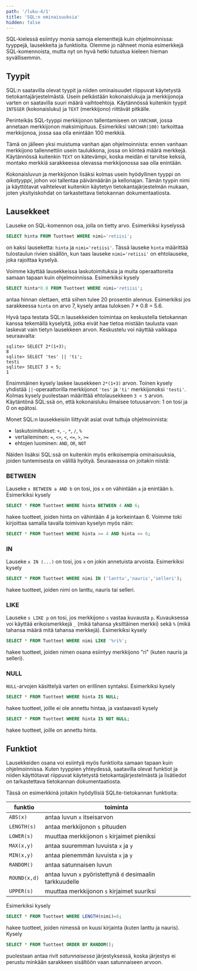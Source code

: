 ```yaml
---
path: '/luku-4/1'
title: 'SQL:n ominaisuuksia'
hidden: false
---
```


SQL-kielessä esiintyy monia samoja elementtejä kuin ohjelmoinnissa:
tyyppejä, lausekkeita ja funktioita.
Olemme jo nähneet monia esimerkkejä SQL-komennoista,
mutta nyt on hyvä hetki tutustua kieleen hieman syvällisemmin.

## Tyypit

SQL:n saatavilla olevat tyypit ja niiden ominaisuudet
riippuvat käytetystä tietokantajärjestelmästä.
Usein pelkästään kokonaislukuja ja merkkijonoja varten
on saatavilla suuri määrä vaihtoehtoja.
Käytännössä kuitenkin tyypit `INTEGER` (kokonaisluku)
ja `TEXT` (merkkijono) riittävät pitkälle.

<text-box variant='hint' name='TEXT vs. VARCHAR'>

Perinteikäs SQL-tyyppi merkkijonon tallentamiseen on
`VARCHAR`, jossa annetaan merkkijonon maksimipituus.
Esimerkiksi `VARCHAR(100)` tarkoittaa merkkijonoa,
jossa saa olla enintään 100 merkkiä.

Tämä on jälleen yksi muistuma vanhan ajan ohjelmoinnista:
ennen vanhaan merkkijono tallennettiin usein taulukkona,
jossa on kiinteä määrä merkkejä.
Käytännössä kuitenkin `TEXT` on kätevämpi,
koska meidän ei tarvitse keksiä, montako merkkiä
sarakkeessa olevassa merkkijonossa saa olla enintään.

</text-box>

Kokonaisluvun ja merkkijonon lisäksi kolmas usein hyödyllinen
tyyppi on _aikatyyppi_,
johon voi tallentaa päivämäärän ja kellonajan.
Tämän tyypin nimi ja käyttötavat vaihtelevat kuitenkin
käytetyn tietokantajärjestelmän mukaan,
joten yksityiskohdat on tarkastettava
tietokannan dokumentaatiosta.

## Lausekkeet

Lauseke on SQL-komennon osa, jolla on tietty arvo.
Esimerkiksi kyselyssä

```sql
SELECT hinta FROM Tuotteet WHERE nimi='retiisi';
```

on kaksi lauseketta:
`hinta` ja `nimi='retiisi'`.
Tässä lauseke `hinta` määrittää tulostaulun rivien sisällön, 
kun taas lauseke `nimi='retiisi'` on ehtolauseke,
joka rajoittaa kyselyä.

Voimme käyttää lausekkeissa laskutoimituksia ja muita
operaattoreita samaan tapaan kuin ohjelmoinnissa.
Esimerkiksi kysely

```sql
SELECT hinta*0.8 FROM Tuotteet WHERE nimi='retiisi';
```

antaa hinnan olettaen, että siihen tulee 20 prosentin alennus.
Esimerkiksi jos sarakkeessa `hinta` on arvo 7,
kysely antaa tuloksen 7 * 0.8 = 5.6.

Hyvä tapa testata SQL:n lausekkeiden toimintaa
on keskustella tietokannan kanssa tekemällä kyselyitä,
jotka eivät hae tietoa mistään taulusta vaan laskevat
vain tietyn lausekkeen arvon.
Keskustelu voi näyttää vaikkapa seuraavalta:

```x
sqlite> SELECT 2*(1+3);
8
sqlite> SELECT 'tes' || 'ti';
testi
sqlite> SELECT 3 < 5;
1
```

Ensimmäinen kysely laskee lausekkeen `2*(1+3)` arvon.
Toinen kysely yhdistää `||`-operaattorilla
merkkijonot `'tes'` ja `'ti'` merkkijonoksi `'testi'`.
Kolmas kysely puolestaan määrittää ehtolausekkeen `3 < 5` arvon.
Käytäntönä SQL:ssä on, että kokonaisluku ilmaisee totuusarvon:
1 on tosi ja 0 on epätosi.

Monet SQL:n lausekkeisiin liittyvät asiat ovat tuttuja ohjelmoinnista:

* laskutoimitukset: `+`, `-`, `*`, `/`, `%`
* vertaileminen: `=`, `<>`, `<`, `<=`, `>`, `>=`
* ehtojen luominen: `AND`, `OR`, `NOT`

Näiden lisäksi SQL:ssä on kuitenkin myös
erikoisempia ominaisuuksia,
joiden tuntemisesta on välillä hyötyä.
Seuraavassa on joitakin niistä:

### BETWEEN

Lauseke `x BETWEEN a AND b` on tosi,
jos `x` on vähintään `a` ja enintään `b`.
Esimerkiksi kysely

```sql
SELECT * FROM Tuotteet WHERE hinta BETWEEN 4 AND 6;
```

hakee tuotteet, joiden hinta on vähintään 4 ja korkeintaan 6.
Voimme toki kirjoittaa samalla tavalla toimivan kyselyn myös näin:

```sql
SELECT * FROM Tuotteet WHERE hinta >= 4 AND hinta <= 6;
```

### IN

Lauseke `x IN (...)` on tosi, jos `x` on jokin annetuista arvoista.
Esimerkiksi kysely

```sql
SELECT * FROM Tuotteet WHERE nimi IN ('lanttu','nauris','selleri');
```

hakee tuotteet, joiden nimi on lanttu, nauris tai selleri.

### LIKE

Lauseke `s LIKE p` on tosi, jos merkkijono `s` vastaa kuvausta `p`.
Kuvauksessa voi käyttää erikoismerkkejä `_` (mikä tahansa yksittäinen merkki)
sekä `%` (mikä tahansa määrä mitä tahansa merkkejä).
Esimerkiksi kysely

```sql
SELECT * FROM Tuotteet WHERE nimi LIKE '%ri%';
```

hakee tuotteet, joiden nimen osana esiintyy merkkijono "ri"
(kuten nauris ja selleri).

### NULL

`NULL`-arvojen käsittelyä varten on erillinen syntaksi.
Esimerkiksi kysely

```sql
SELECT * FROM Tuotteet WHERE hinta IS NULL;
```

hakee tuotteet, joille ei ole annettu hintaa,
ja vastaavasti kysely

```sql
SELECT * FROM Tuotteet WHERE hinta IS NOT NULL;
```

hakee tuotteet, joille on annettu hinta.

## Funktiot

Lausekkeiden osana voi esiintyä myös funktioita
samaan tapaan kuin ohjelmoinnissa.
Kuten tyyppien yhteydessä,
saatavilla olevat funktiot ja niiden käyttötavat
riippuvat käytetystä tietokantajärjestelmästä ja
lisätiedot on tarkastettava tietokannan dokumentaatiosta.

Tässä on esimerkkinä joitakin hyödyllisiä SQLite-tietokannan funktioita:

funktio | toiminta
------- | -------
`ABS(x)` | antaa luvun `x` itseisarvon
`LENGTH(s)` | antaa merkkijonon `s` pituuden
`LOWER(s)` | muuttaa merkkijonon `s` kirjaimet pieniksi
`MAX(x,y)` | antaa suuremman luvuista `x` ja `y`
`MIN(x,y)` | antaa pienemmän luvuista `x` ja `y`
`RANDOM()` | antaa satunnaisen luvun
`ROUND(x,d)` | antaa luvun `x` pyöristettynä `d` desimaalin tarkkuudelle
`UPPER(s)` | muuttaa merkkijonon `s` kirjaimet suuriksi

Esimerkiksi kysely

```sql
SELECT * FROM Tuotteet WHERE LENGTH(nimi)=6;
```

hakee tuotteet, joiden nimessä on kuusi kirjainta
(kuten lanttu ja nauris). Kysely

```sql
SELECT * FROM Tuotteet ORDER BY RANDOM();
```

puolestaan antaa rivit _satunnaisessa_ järjestyksessä,
koska järjestys ei perustu minkään sarakkeen sisältöön
vaan satunnaiseen arvoon.
